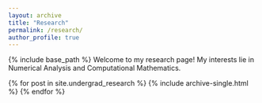 ```yaml
---
layout: archive
title: "Research"
permalink: /research/
author_profile: true
---
```

{% include base_path %}
Welcome to my research page! My interests lie in Numerical Analysis and Computational Mathematics.

<!-- Undergraduate Research -->
{% for post in site.undergrad_research %}
  {% include archive-single.html %}
{% endfor %}